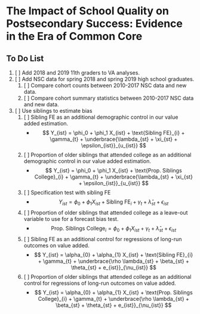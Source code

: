 # The Impact of School Quality on Postsecondary Success: Evidence in the Era of Common Core

## To Do List

1. [ ] Add 2018 and 2019 11th graders to VA analyses.
2. [ ] Add NSC data for spring 2018 and spring 2019 high school graduates.
	1. [ ] Compare cohort counts between 2010-2017 NSC data and new data.
	2. [ ] Compare cohort summary statistics between 2010-2017 NSC data and new data.
3. [ ] Use siblings to estimate bias
	1. [ ] Sibling FE as an additional demographic control in our value added estimation.
		* $$ Y_{ist} = \phi_0 + \phi_1 X_{ist} + \text{Sibling FE}_{i} + \gamma_{t} + \underbrace{\lambda_{st} + \xi_{st} + \epsilon_{ist}}_{u_{ist}} $$
	2. [ ] Proportion of older siblings that attended college as an additional demographic control in our value added estimation.
		* $$ Y_{ist} = \phi_0 + \phi_1 X_{ist} + \text{Prop. Siblings College}_{i} + \gamma_{t} + \underbrace{\lambda_{st} + \xi_{st} + \epsilon_{ist}}_{u_{ist}} $$
	3. [ ] Specification test with sibling FE
		* $$ Y_{ist} = \phi_0 + \phi_1 X_{ist} + \text{Sibling FE}_{i} + \gamma_{t} + \hat{\lambda}_{st} + \epsilon_{ist} $$
	4. [ ] Proportion of older siblings that attended college as a leave-out variable to use for a forecast bias test.
		* $$ \text{Prop. Siblings College}_{i} = \phi_0 + \phi_1 X_{ist} + \gamma_{t} + \hat{\lambda}_{st} + \epsilon_{ist} $$
	5. [ ] Sibling FE as an additional control for regressions of long-run outcomes on value added.
		* $$ Y_{ist} = \alpha_{0} + \alpha_{1} X_{ist} + \text{Sibling FE}_{i} + \gamma_{t} + \underbrace{\rho \lambda_{st} + \beta_{st} + \theta_{st} + e_{ist}}_{\nu_{ist}} $$
	6. [ ] Proportion of older siblings that attended college as an additional control for regressions of long-run outcomes on value added.
		* $$ Y_{ist} = \alpha_{0} + \alpha_{1} X_{ist} + \text{Prop. Siblings College}_{i} + \gamma_{t} + \underbrace{\rho \lambda_{st} + \beta_{st} + \theta_{st} + e_{ist}}_{\nu_{ist}} $$